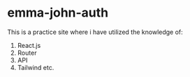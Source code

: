 # emma-john-auth
This is a practice site where i have utilized the knowledge of:
1. React.js
2. Router
3. API
4. Tailwind etc.

